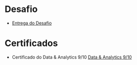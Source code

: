 # Desafio


- [Entrega do Desafio](../Sprint%209/Desafio/README.md)


# Certificados


- Certificado do Data & Analytics 9/10
[Data & Analytics 9/10](./certificados/Data%20&%20Analytics%209.pdf)
